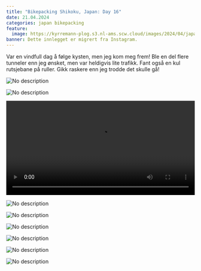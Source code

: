 ```yaml
---
title: "Bikepacking Shikoku, Japan: Day 16"
date: 21.04.2024
categories: japan bikepacking
feature:
  image: https://kyrremann-plog.s3.nl-ams.scw.cloud/images/2024/04/japan-shikoku-21.04.2024-0.webp
banner: Dette innlegget er migrert fra Instagram.
---
```


Var en vindfull dag å følge kysten, men jeg kom meg frem! Ble en del flere tunneler enn jeg ønsket, men var heldigvis lite trafikk. Fant også en kul rutsjebane på ruller. Gikk raskere enn jeg trodde det skulle gå!

![No description](https://kyrremann-plog.s3.nl-ams.scw.cloud/images/2024/04/japan-shikoku-21.04.2024-1.webp)

![No description](https://kyrremann-plog.s3.nl-ams.scw.cloud/images/2024/04/japan-shikoku-21.04.2024-2.webp)

<video width="100%" controls>
  <source src="https://kyrremann-plog.s3.nl-ams.scw.cloud/images/2024/04/japan-shikoku-21.04.2024-3.mp4" type="video/mp4">
  Your browser does not support the video tag.
  <a href="https://kyrremann-plog.s3.nl-ams.scw.cloud/images/2024/04/japan-shikoku-21.04.2024-3.mp4">Download</a> it instead.
</video>

![No description](https://kyrremann-plog.s3.nl-ams.scw.cloud/images/2024/04/japan-shikoku-21.04.2024-4.webp)

![No description](https://kyrremann-plog.s3.nl-ams.scw.cloud/images/2024/04/japan-shikoku-21.04.2024-5.webp)

![No description](https://kyrremann-plog.s3.nl-ams.scw.cloud/images/2024/04/japan-shikoku-21.04.2024-6.webp)

![No description](https://kyrremann-plog.s3.nl-ams.scw.cloud/images/2024/04/japan-shikoku-21.04.2024-7.webp)

![No description](https://kyrremann-plog.s3.nl-ams.scw.cloud/images/2024/04/japan-shikoku-21.04.2024-8.webp)

![No description](https://kyrremann-plog.s3.nl-ams.scw.cloud/images/2024/04/japan-shikoku-21.04.2024-9.webp)


